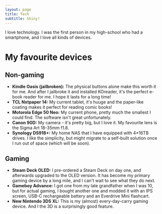 ```yaml
---
layout: page
title: Tech
subtitle: Shiny!
---
```


I love technology. I was the first person in my high-school who had a smartphone, and I love all kinds of devices.

# My favourite devices
## Non-gaming
 - **Kindle Oasis (jailbroken):** The physical buttons alone make this worth it for me. And after I jailbroke it and installed KOreader, it's the perfect e-book reader for me. I hope it lasts for a long time!
 - **TCL Nxtpaper 14:** My current tablet, it's huuge and the paper-like coating makes it perfect for reading comic books!
 - **Motorola Edge 50 Neo:** My current phone, pretty much the smallest I could find. The software isn't great unfortunately.
 - **Canon 90D:** My camera - it's pretty big, but I love it. My favourite lens is the Sigma Art 18-35mm f1.8.
 - **Synology DS918+:** My home NAS that I have equipped with 4*16TB drives. I like the simplicity, but might migrate to a self-built solution once I run out of space (which will be soon).

## Gaming
 - **Steam Deck OLED:** I pre-ordered a Steam Deck on day one, and afterwards upgraded to the OLED version. It has become my primary gaming device by a long mile, and I can't wait to see what they do next.
 - **Gameboy Advance:** I got one from my late grandfather when I was 10, but for actual gaming, I bought another one and modded it with an IPS screen, USB-C rechargeable battery and an Everdrive Mini flashcart.
 - **New Nintendo 3DS XL:** This is my (almost) every-day-carry gaming device. And I the 3D is a surprisingly good feature.

